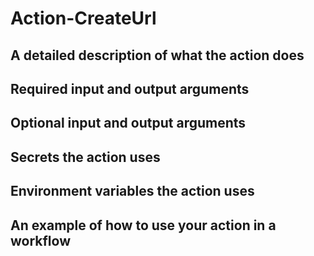# Action-CreateUrl

## A detailed description of what the action does
## Required input and output arguments
## Optional input and output arguments
## Secrets the action uses
## Environment variables the action uses
## An example of how to use your action in a workflow
